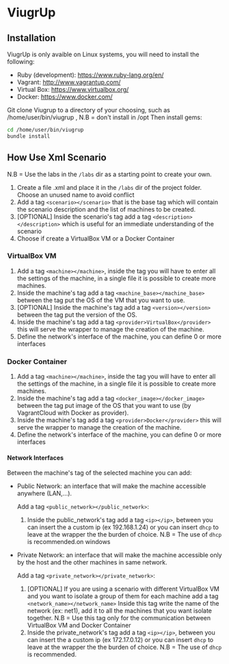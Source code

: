 # ViugrUp

## Installation
ViugrUp is only avaible on Linux systems, you will need to install the following:
- Ruby (development): https://www.ruby-lang.org/en/
- Vagrant: http://www.vagrantup.com/
- Virtual Box: https://www.virtualbox.org/
- Docker: https://www.docker.com/

Git clone Viugrup to a directory of your choosing, such as /home/user/bin/viugrup , N.B = don't install in /opt
Then install gems:
```sh
cd /home/user/bin/viugrup
bundle install
```


## How Use Xml Scenario
N.B = Use the labs in the `/labs` dir as a starting point to create your own.
1. Create a file .xml and place it in the `/labs` dir of the  project folder. Choose an unused name to avoid
conflict
2. Add a tag `<scenario></scenario>` that is the base tag which will contain the scenario description and the list of machines to be created.
3. [OPTIONAL] Inside the scenario's tag add a tag `<description></description>` which is useful for an immediate understanding of the scenario
4. Choose if create a VirtualBox VM or a Docker Container

### VirtualBox VM
1. Add a tag `<machine></machine>`,  inside the tag you will have to enter all the settings of the machine, in a single file it is possible to create more machines.
2. Inside the machine's tag add a tag `<machine_base></machine_base>` between the tag put the OS of the VM that you want to use.
3. [OPTIONAL] Inside the machine's tag add a tag `<version></version>` between the tag put the version of the OS.
4. Inside the machine's tag add a tag `<provider>VirtualBox</provider>` this will serve the wrapper to manage the creation of the machine.
5. Define the network's interface of the machine, you can define 0 or more interfaces

### Docker Container
1. Add a tag `<machine></machine>`,  inside the tag you will have to enter all the settings of the machine, in a single file it is possible to create more machines.
2. Inside the machine's tag add a tag `<docker_image></docker_image>` between the tag put image of the OS that you want to use (by VagrantCloud with Docker as provider).
3. Inside the machine's tag add a tag `<provider>Docker</provider>` this will serve the wrapper to manage the creation of the machine.
4. Define the network's interface of the machine, you can define 0 or more interfaces

#### Network Interfaces
Between the machine's tag of the selected machine you can add:
- Public Network: an interface that will make the machine accessible anywhere (LAN,...).

  Add a tag `<public_network></public_network>`:
  1. Inside the public_network's tag add a tag `<ip></ip>`, between you can insert the a custom ip (ex 192.168.1.24) or you can insert
     `dhcp` to leave at the wrapper the the burden of choice.
  N.B = The use of `dhcp` is recommended.on windows
  
 
- Private Network: an interface that will make the machine accessible only by the host and the other machines in same network.

  Add a tag `<private_network></private_network>`:
  1. [OPTIONAL] If you are using a scenario with different VirtualBox VM and you want to isolate a group of them for each machine
     add a tag `<network_name></network_name>` Inside this tag write the name of the network (ex: net1), add it to
     all the machines that you want isolate together.
      N.B = Use this tag only for the communication between VirtualBox VM and Docker Container
  2. Inside the private_network's tag add a tag `<ip></ip>`, between you can insert the a custom ip (ex 172.17.0.12) or you can insert
     `dhcp` to leave at the wrapper the the burden of choice.
  N.B = The use of `dhcp` is recommended.